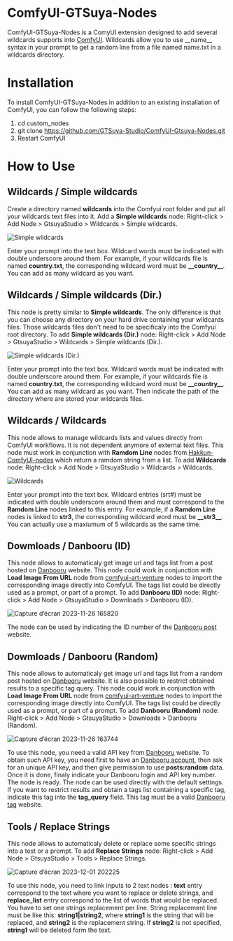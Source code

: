 # ComfyUI-GTSuya-Nodes

ComfyUI-GTSuya-Nodes is a ComyUI extension designed to add several wildcards supports into [ComfyUI](https://github.com/comfyanonymous/ComfyUI). Wildcards allow you to use \_\_name__ syntax in your prompt to get a random line from a file named name.txt in a wildcards directory.

# Installation
To install ComfyUI-GTSuya-Nodes in addition to an existing installation of ComfyUI, you can follow the following steps:

1. cd custom_nodes
1. git clone https://github.com/GTSuya-Studio/ComfyUI-Gtsuya-Nodes.git
1. Restart ComfyUI

# How to Use
## Wildcards / Simple wildcards
Create a directory named **wildcards** into the Comfyui root folder and put all your wildcards text files into it. Add a **Simple wildcards** node: Right-click > Add Node > GtsuyaStudio > Wildcards > Simple wildcards.

![Simple wildcards](https://github.com/GTSuya-Studio/ComfyUI-Gtsuya-Nodes/assets/29682182/6f319087-3efb-4f63-8489-216909e64085)

Enter your prompt into the text box. Wildcard words must be indicated with double underscore around them. For example, if your wildcards file is named **country.txt**, the corresponding wildcard word must be **\_\_country__**. You can add as many wildcard as you want.

## Wildcards / Simple wildcards (Dir.)
This node is pretty similar to **Simple wildcards**. The only difference is that you can choose any directory on your hard drive containing your wildcards files. Those wildcards files don't need to be specificaly into the Comfyui root directory. To add **Simple wildcards (Dir.)** node: Right-click > Add Node > GtsuyaStudio > Wildcards > Simple wildcards (Dir.).

![Simple wildcards (Dir.)](https://github.com/GTSuya-Studio/ComfyUI-Gtsuya-Nodes/assets/29682182/e9bb74e7-4496-4bba-8477-44dad4639f58)

Enter your prompt into the text box. Wildcard words must be indicated with double underscore around them. For example, if your wildcards file is named **country.txt**, the corresponding wildcard word must be **\_\_country__**. You can add as many wildcard as you want. Then indicate the path of the directory where are stored your wildcards files.

## Wildcards / Wildcards
This node allows to manage wildcards lists and values directly from ComfyUI workflows. It is not dependent anymore of external text files. This node must work in conjunction with **Ramdom Line** nodes from [Hakkun-ComfyUI-nodes](https://github.com/tudal/Hakkun-ComfyUI-nodes) which return a ramdom string from a list. To add **Wildcards** node: Right-click > Add Node > GtsuyaStudio > Wildcards > Wildcards.

![Wildcards](https://github.com/GTSuya-Studio/ComfyUI-Gtsuya-Nodes/assets/29682182/3ff04623-c4ed-470a-b923-469c1d899991)

Enter your prompt into the text box. Wildcard entries (srt#) must be indicated with double underscore around them and must correspond to the **Ramdom Line** nodes linked to this entry. For example, if a **Ramdom Line** nodes is linked to **str3**, the corresponding wildcard word must be **\_\_str3__**. You can actually use a maxiumum of 5 wildcards as the same time.

## Dowmloads / Danbooru (ID)
This node allows to automaticaly get image url and tags list from a post hosted on [Danbooru](https://danbooru.donmai.us/) website. This node could work in conjunction with **Load Image From URL** node from [comfyui-art-venture](https://github.com/sipherxyz/comfyui-art-venture) nodes to import the corresponding image directly into ComfyUI. The tags list could be directly used as a prompt, or part of a prompt. To add **Danbooru (ID)** node: Right-click > Add Node > GtsuyaStudio > Downloads > Danbooru (ID).

![Capture d’écran 2023-11-26 165820](https://github.com/GTSuya-Studio/ComfyUI-Gtsuya-Nodes/assets/29682182/d09a0d22-7d87-4d03-8302-4d305f149f12)

The node can be used by indicating the ID number of the [Danbooru post](https://danbooru.donmai.us/posts) website. 

## Dowmloads / Danbooru (Random)
This node allows to automaticaly get image url and tags list from a random post hosted on [Danbooru](https://danbooru.donmai.us/) website. It is also possible to restrict obtained results to a specific tag query. This node could work in conjunction with **Load Image From URL** node from [comfyui-art-venture](https://github.com/sipherxyz/comfyui-art-venture) nodes to import the corresponding image directly into ComfyUI. The tags list could be directly used as a prompt, or part of a prompt. To add **Danbooru (Random)** node: Right-click > Add Node > GtsuyaStudio > Downloads > Danbooru (Random).

![Capture d’écran 2023-11-26 163744](https://github.com/GTSuya-Studio/ComfyUI-Gtsuya-Nodes/assets/29682182/d6d8fc8a-da16-4403-ab56-1343d00a56e5)

To use this node, you need a valid API key from [Danbooru](https://danbooru.donmai.us/) website. To obtain such API key, you need first to have an [Danbooru account](https://danbooru.donmai.us/users/new), then ask for an unique API key, and then give permission to use **posts:random** data. Once it is done, finaly indicate your Danbooru login and API key number. The node is ready. The node can be used directly with the default settings. If you want to restrict results and obtain a tags list containing a specific tag, indicate this tag into the **tag_query** field. This tag must be a valid [Danbooru tag](https://danbooru.donmai.us/tags) website.

## Tools / Replace Strings
This node allows to automaticaly delete or replace some specific strings into a test or a prompt. To add **Replace Strings** node: Right-click > Add Node > GtsuyaStudio > Tools > Replace Strings.

![Capture d’écran 2023-12-01 202225](https://github.com/GTSuya-Studio/ComfyUI-Gtsuya-Nodes/assets/29682182/dc9409bf-1b12-4571-9deb-755e31e16281)

To use this node, you need to link inputs to 2 text nodes : **text** entry correspond to the text where you want to replace or delete strings, and **replace_list** entry correspond to the list of words that would be replaced. You have to set one strings replacement per line. String replacement line must be like this: **string1|string2**, where **string1** is the  string that will be replaced, and **string2** is the replacement string. If **string2** is not specified, **string1** will be deleted form the text.
 

